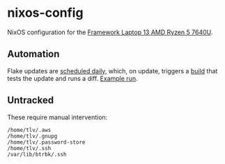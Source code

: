 # nixos-config

NixOS configuration for the [Framework Laptop 13 AMD Ryzen 5 7640U](https://github.com/tlvince/framework-laptop-13-amd-7640u).

## Automation


Flake updates are [scheduled daily](https://github.com/tlvince/nixos-config/blob/53de242809614c64c61152210d624a7990fbc1b8/.github/workflows/update-flake.yml#L5), which, on update, triggers a [build](https://github.com/tlvince/nixos-config/blob/53de242809614c64c61152210d624a7990fbc1b8/.github/workflows/build.yml) that tests the update and runs a diff. [Example run](https://github.com/tlvince/nixos-config/pull/33).

## Untracked

These require manual intervention:

```
/home/tlv/.aws
/home/tlv/.gnupg
/home/tlv/.password-store
/home/tlv/.ssh
/var/lib/btrbk/.ssh
```
